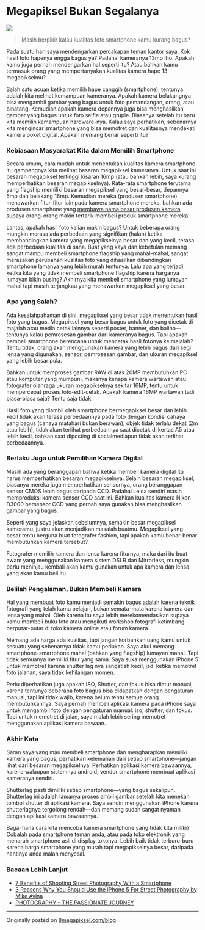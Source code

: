 # Megapiksel Bukan Segalanya

![](https://dl.dropboxusercontent.com/u/81062211/Project/IMG_0415.jpg)

> Masih berpikir kalau kualitas foto smartphone kamu kurang bagus?

Pada suatu hari saya mendengarkan percakapan teman kantor saya. Kok hasil foto hapenya engga bagus ya? Padahal kameranya 13mp lho. Apakah kamu juga pernah mendengarkan hal seperti itu? Atau bahkan kamu termasuk orang yang mempertanyakan kualitas kamera hape 13 megapikselmu?

Salah satu acuan ketika memilih hape canggih (smartphone), tentunya adalah kita melihat kemampuan kameranya. Apakah kamera belakangnya bisa mengambil gambar yang bagus untuk foto pemandangan, orang, atau binatang. Kemudian apakah kamera depannya juga bisa menghasilkan gambar yang bagus untuk foto selfie atau grupie. Biasanya setelah itu baru kita memilih kemampuan hardware-nya. Kalau saya perhatikan, sebenarnya kita mengincar smartphone yang bisa memotret dan kualitasnya mendekati kamera poket digital. Apakah memang benar seperti itu?

### Kebiasaan Masyarakat Kita dalam Memilih Smartphone

Secara umum, cara mudah untuk menentukan kualitas kamera smartphone itu gampangnya kita melihat besaran megapiksel kameranya. Untuk saat ini besaran megapiksel tertinggi kisaran 16mp (atau bahkan lebih, saya kurang memperhatikan besaran megapikselnya). Rata-rata smartphone terutama yang flagship memiliki besaran megapiksel yang besar-besar, depannya 5mp dan belakang 16mp. Kemudian mereka (produsen smartphone) menawarkan fitur-fitur lain pada kamera smartphone mereka, bahkan ada produsen smartphone yang [membawa nama besar produsen kamera](http://inet.detik.com/read/2016/04/06/204508/3181589/317/duet-huawei-p9-meluncur-dilengkapi-dual-camera-leica) supaya orang-orang makin tertarik membeli produk smartphone mereka.

Lantas, apakah hasil foto kalian makin bagus? Untuk beberapa orang mungkin merasa ada perbedaan yang signifikan (halah) ketika membandingkan kamera yang megapikselnya besar dan yang kecil, terasa ada perbedaan kualitas di sana. Buat yang kaya dan kebetulan memang sangat mampu membeli smartphone flagship yang mahal-mahal, sangat merasakan perubahan kualitas foto yang dihasilkan dibandingkan smartphone lamanya yang lebih murah tentunya. Lalu apa yang terjadi ketika kita yang tidak membeli smartphone flagship karena harganya lumayan bikin pusing? Akhirnya kita membeli smartphone yang lumayan mahal tapi masih terjangkau yang menawarkan megapiksel yang besar.

### Apa yang Salah?

Ada kesalahpahaman di sini, megapiksel yang besar tidak menentukan hasil foto yang bagus. Megapiksel yang besar bagus untuk foto yang dicetak di majalah atau media cetak lainnya seperti poster, banner, dan baliho—tentunya kalau pemrosesan gambar dari kameranya bagus. Tapi apakah pembeli smartphone berencana untuk mencetak hasil fotonya ke majalah? Tentu tidak, orang akan menggunakan kamera yang lebih bagus dari segi lensa yang digunakan, sensor, pemrosesan gambar, dan ukuran megapiksel yang lebih besar pula.

Bahkan untuk memproses gambar RAW di atas 20MP membutuhkan PC atau komputer yang mumpuni, makanya kenapa kamera wartawan atau fotografer olahraga ukuran megapikselnya sekitar 16MP, tentu untuk mempercepat proses foto-edit-cetak. Apakah kamera 16MP wartawan tadi biasa-biasa saja? Tentu saja tidak.

Hasil foto yang diambil oleh smartphone bermegapiksel besar dan lebih kecil tidak akan terasa perbedaannya pada foto dengan kondisi cahaya yang bagus (cahaya matahari bukan berawan), objek tidak terlalu dekat (2m atau lebih), tidak akan terlihat perbedaannya saat dicetak di kertas A5 atau lebih kecil, bahkan saat diposting di socialmediapun tidak akan terlihat perbedaannya.

### Berlaku Juga untuk Pemilihan Kamera Digital

Masih ada yang beranggapan bahwa ketika membeli kamera digital itu harus memperhatikan besaran megapikselnya. Selain besaran megapiksel, biasanya mereka juga memperhatikan sensornya, orang beranggapan sensor CMOS lebih bagus daripada CCD. Padahal Leica sendiri masih memproduksi kamera sensor CCD saat ini. Bahkan kualitas kamera Nikon D3000 bersensor CCD yang pernah saya gunakan bisa menghasilkan gambar yang bagus.

Seperti yang saya jelaskan sebelumnya, semakin besar megapiksel kameramu, justru akan menjadikan masalah buatmu. Megapiksel yang besar tentu berguna buat fotografer fashion, tapi apakah kamu benar-benar membutuhkan kamera tersebut?

Fotografer memilih kamera dan lensa karena fiturnya, maka dari itu buat awam yang menggunakan kamera sistem DSLR dan Mirrorless, mungkin perlu meninjau kembali akan kamu gunakan untuk apa kamera dan lensa yang akan kamu beli itu.

### Belilah Pengalaman, Bukan Membeli Kamera

Hal yang membuat foto kamu menjadi semakin bagus adalah karena teknik fotografi yang telah kamu pelajari, bukan semata-mata karena kamera dan lensa yang mahal. Oleh karena itu saya lebih merekomendasikan supaya kamu membeli buku foto atau mengikuti workshop fotografi ketimbang berputar-putar di toko kamera online atau forum kamera.

Memang ada harga ada kualitas, tapi jangan korbankan uang kamu untuk sesuatu yang sebenarnya tidak kamu perlukan. Saya akui memang smartphone-smartphone mahal (bahkan yang flagship) lumayan mahal. Tapi tidak semuanya memiliki fitur yang sama. Saya suka menggunakan iPhone 5 untuk memotret karena shutter lag nya sangatlah kecil, jadi ketika memotret foto jalanan, saya tidak kehilangan momen.

Perlu diperhatikan juga apakah ISO, Shutter, dan fokus bisa diatur manual, karena tentunya beberapa foto bagus bisa didapatkan dengan pengaturan manual, tapi ini tidak wajib, karena belum tentu semua orang membutuhkannya. Saya pernah membeli aplikasi kamera pada iPhone saya untuk mengambil foto dengan pengaturan manual: iso, shutter, dan fokus. Tapi untuk memotret di jalan, saya malah lebih sering memotret menggunakan aplikasi kamera bawaan.

### Akhir Kata

Saran saya yang mau membeli smartphone dan mengharapkan memiliki kamera yang bagus, perhatikan kelemahan dari setiap smartphone—jangan lihat dari besaran megapikselnya. Perhatikan aplikasi kamera bawaannya, karena walaupun sistemnya android, vendor smartphone membuat aplikasi kameranya sendiri.

Shutterlag pasti dimiliki setiap smartphone—yang bagus sekalipun. Shutterlag ini adalah lamanya proses ambil gambar setelah kita menekan tombol shutter di aplikasi kamera. Saya sendiri menggunakan iPhone karena shutterlagnya tergolong rendah—dan memang sudah sangat nyaman dengan aplikasi kamera bawaannya.

Bagaimana cara kita mencoba kamera smartphone yang tidak kita miliki? Cobalah pada smartphone teman anda, atau pada toko elektronik yang menaruh smartphone asli di display tokonya. Lebih baik tidak terburu-buru karena harga smartphone yang murah tapi megapikselnya besar, daripada nantinya anda malah menyesal.

### Bacaan Lebih Lanjut

- [7 Benefits of Shooting Street Photography With a Smartphone](http://erickimphotography.com/blog/2015/07/08/the-benefits-of-street-photography-with-a-smartphone/)
- [3 Reasons Why You Should Use the iPhone 5 For Street Photography by Mike Avina](http://erickimphotography.com/blog/2012/10/11/3-reasons-why-you-should-use-the-iphone-5-for-street-photography-by-mike-avina/)
- [PHOTOGRAPHY – THE PASSIONATE JOURNEY](http://oggsie.com/blog/13536202/the-passionate-journey)

---

Originally posted on [8megapiksel.com/blog](http://8megapiksel.com/blog/2016/megapiksel-bukan-segalanya/)
